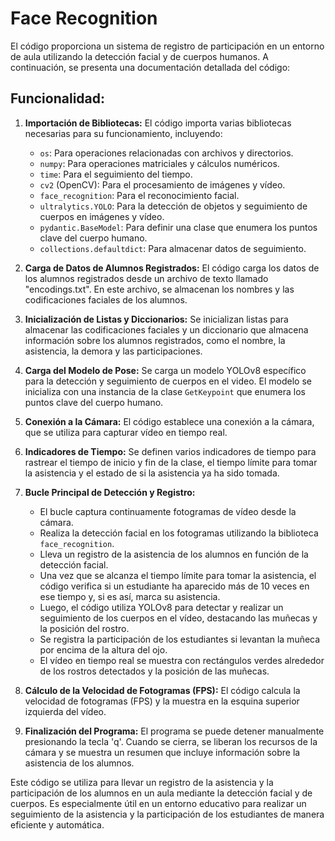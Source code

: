 # Face Recognition

El código proporciona un sistema de registro de participación en un entorno de aula utilizando la detección facial y de cuerpos humanos. A continuación, se presenta una documentación detallada del código:

## Funcionalidad:

1. **Importación de Bibliotecas:** El código importa varias bibliotecas necesarias para su funcionamiento, incluyendo:
   - `os`: Para operaciones relacionadas con archivos y directorios.
   - `numpy`: Para operaciones matriciales y cálculos numéricos.
   - `time`: Para el seguimiento del tiempo.
   - `cv2` (OpenCV): Para el procesamiento de imágenes y vídeo.
   - `face_recognition`: Para el reconocimiento facial.
   - `ultralytics.YOLO`: Para la detección de objetos y seguimiento de cuerpos en imágenes y vídeo.
   - `pydantic.BaseModel`: Para definir una clase que enumera los puntos clave del cuerpo humano.
   - `collections.defaultdict`: Para almacenar datos de seguimiento.

2. **Carga de Datos de Alumnos Registrados:** El código carga los datos de los alumnos registrados desde un archivo de texto llamado "encodings.txt". En este archivo, se almacenan los nombres y las codificaciones faciales de los alumnos.

3. **Inicialización de Listas y Diccionarios:** Se inicializan listas para almacenar las codificaciones faciales y un diccionario que almacena información sobre los alumnos registrados, como el nombre, la asistencia, la demora y las participaciones.

4. **Carga del Modelo de Pose:** Se carga un modelo YOLOv8 específico para la detección y seguimiento de cuerpos en el video. El modelo se inicializa con una instancia de la clase `GetKeypoint` que enumera los puntos clave del cuerpo humano.

5. **Conexión a la Cámara:** El código establece una conexión a la cámara, que se utiliza para capturar vídeo en tiempo real.

6. **Indicadores de Tiempo:** Se definen varios indicadores de tiempo para rastrear el tiempo de inicio y fin de la clase, el tiempo límite para tomar la asistencia y el estado de si la asistencia ya ha sido tomada.

7. **Bucle Principal de Detección y Registro:**
   - El bucle captura continuamente fotogramas de vídeo desde la cámara.
   - Realiza la detección facial en los fotogramas utilizando la biblioteca `face_recognition`.
   - Lleva un registro de la asistencia de los alumnos en función de la detección facial.
   - Una vez que se alcanza el tiempo límite para tomar la asistencia, el código verifica si un estudiante ha aparecido más de 10 veces en ese tiempo y, si es así, marca su asistencia.
   - Luego, el código utiliza YOLOv8 para detectar y realizar un seguimiento de los cuerpos en el vídeo, destacando las muñecas y la posición del rostro.
   - Se registra la participación de los estudiantes si levantan la muñeca por encima de la altura del ojo.
   - El vídeo en tiempo real se muestra con rectángulos verdes alrededor de los rostros detectados y la posición de las muñecas.

8. **Cálculo de la Velocidad de Fotogramas (FPS):** El código calcula la velocidad de fotogramas (FPS) y la muestra en la esquina superior izquierda del vídeo.

9. **Finalización del Programa:** El programa se puede detener manualmente presionando la tecla 'q'. Cuando se cierra, se liberan los recursos de la cámara y se muestra un resumen que incluye información sobre la asistencia de los alumnos.

Este código se utiliza para llevar un registro de la asistencia y la participación de los alumnos en un aula mediante la detección facial y de cuerpos. Es especialmente útil en un entorno educativo para realizar un seguimiento de la asistencia y la participación de los estudiantes de manera eficiente y automática.

